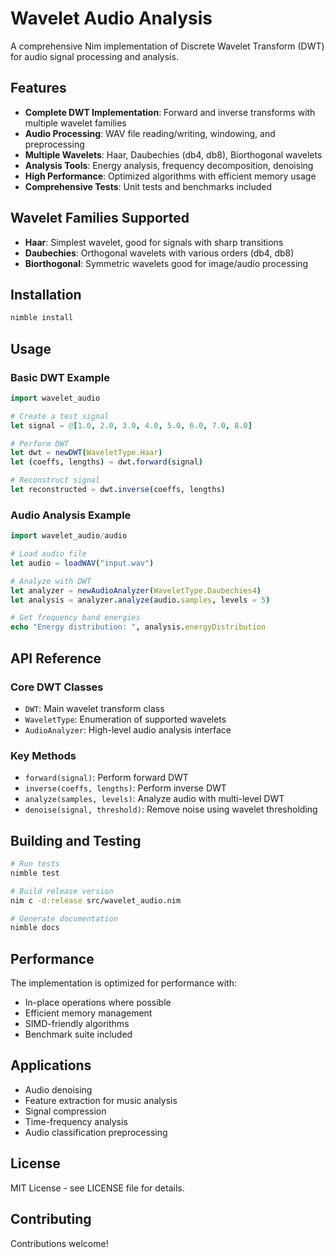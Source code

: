 # Wavelet Audio Analysis

A comprehensive Nim implementation of Discrete Wavelet Transform (DWT) for audio signal processing and analysis.

## Features

- **Complete DWT Implementation**: Forward and inverse transforms with multiple wavelet families
- **Audio Processing**: WAV file reading/writing, windowing, and preprocessing
- **Multiple Wavelets**: Haar, Daubechies (db4, db8), Biorthogonal wavelets
- **Analysis Tools**: Energy analysis, frequency decomposition, denoising
- **High Performance**: Optimized algorithms with efficient memory usage
- **Comprehensive Tests**: Unit tests and benchmarks included

## Wavelet Families Supported

- **Haar**: Simplest wavelet, good for signals with sharp transitions
- **Daubechies**: Orthogonal wavelets with various orders (db4, db8)
- **Biorthogonal**: Symmetric wavelets good for image/audio processing

## Installation

```bash
nimble install
```

## Usage

### Basic DWT Example

```nim
import wavelet_audio

# Create a test signal
let signal = @[1.0, 2.0, 3.0, 4.0, 5.0, 6.0, 7.0, 8.0]

# Perform DWT
let dwt = newDWT(WaveletType.Haar)
let (coeffs, lengths) = dwt.forward(signal)

# Reconstruct signal
let reconstructed = dwt.inverse(coeffs, lengths)
```

### Audio Analysis Example

```nim
import wavelet_audio/audio

# Load audio file
let audio = loadWAV("input.wav")

# Analyze with DWT
let analyzer = newAudioAnalyzer(WaveletType.Daubechies4)
let analysis = analyzer.analyze(audio.samples, levels = 5)

# Get frequency band energies
echo "Energy distribution: ", analysis.energyDistribution
```

## API Reference

### Core DWT Classes

- `DWT`: Main wavelet transform class
- `WaveletType`: Enumeration of supported wavelets
- `AudioAnalyzer`: High-level audio analysis interface

### Key Methods

- `forward(signal)`: Perform forward DWT
- `inverse(coeffs, lengths)`: Perform inverse DWT
- `analyze(samples, levels)`: Analyze audio with multi-level DWT
- `denoise(signal, threshold)`: Remove noise using wavelet thresholding

## Building and Testing

```bash
# Run tests
nimble test

# Build release version
nim c -d:release src/wavelet_audio.nim

# Generate documentation
nimble docs
```

## Performance

The implementation is optimized for performance with:
- In-place operations where possible
- Efficient memory management
- SIMD-friendly algorithms
- Benchmark suite included

## Applications

- Audio denoising
- Feature extraction for music analysis
- Signal compression
- Time-frequency analysis
- Audio classification preprocessing

## License

MIT License - see LICENSE file for details.

## Contributing

Contributions welcome! 


